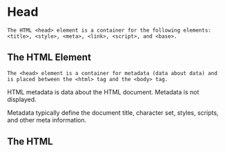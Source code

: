 # Head

```
The HTML <head> element is a container for the following elements: <title>, <style>, <meta>, <link>, <script>, and <base>.
```

## The HTML <head> Element
```
The <head> element is a container for metadata (data about data) and is placed between the <html> tag and the <body> tag.
```
HTML metadata is data about the HTML document. Metadata is not displayed.

Metadata typically define the document title, character set, styles, scripts, and other meta information.

## The HTML <title> Element
```
The <title> element defines the title of the document. The title must be text-only, and it is shown in the browser's title bar or in the page's tab.

The <title> element is required in HTML documents!

The content of a page title is very important for search engine optimization (SEO)! The page title is used by search engine algorithms to decide the order when listing pages in search results.

The <title> element:

    defines a title in the browser toolbar
    provides a title for the page when it is added to favorites
    displays a title for the page in search engine-results

So, try to make the title as accurate and meaningful as possible!
```

```html
 <!DOCTYPE html>
<html>
<head>
  <title>A Meaningful Page Title</title>
</head>
<body>

The content of the document......

</body>
</html> 
```

## The HTML <style> Element
```
The <style> element is used to define style information for a single HTML page:
```

```html
 <style>
  body {background-color: powderblue;}
  h1 {color: red;}
  p {color: blue;}
</style> 
```

## The HTML <link> Element
```
The <link> element defines the relationship between the current document and an external resource.

The <link> tag is most often used to link to external style sheets:
```
```html
 <link rel="stylesheet" href="mystyle.css"> 
```


## The HTML <meta> Element
```
The <meta> element is typically used to specify the character set, page description, keywords, author of the document, and viewport settings.

The metadata will not be displayed on the page, but is used by browsers (how to display content or reload page), by search engines (keywords), and other web services.
```

```html
Define the character set used:
<meta charset="UTF-8">

Define keywords for search engines:
<meta name="keywords" content="HTML, CSS, JavaScript">

Define a description of your web page:
<meta name="description" content="Free Web tutorials">

Define the author of a page:
<meta name="author" content="John Doe">

Refresh document every 30 seconds:
<meta http-equiv="refresh" content="30">

Setting the viewport to make your website look good on all devices:
<meta name="viewport" content="width=device-width, initial-scale=1.0">

```

## Example of <meta> tags:
```html
<meta charset="UTF-8">
<meta name="description" content="Free Web tutorials">
<meta name="keywords" content="HTML, CSS, JavaScript">
<meta name="author" content="John Doe">
```

## Setting The Viewport
The viewport is the user's visible area of a web page. It varies with the device - it will be smaller on a mobile phone than on a computer screen.

```
You should include the following <meta> element in all your web pages:
```

```html

<meta name="viewport" content="width=device-width, initial-scale=1.0">

```

This gives the browser instructions on how to control the page's dimensions and scaling.

The width=device-width part sets the width of the page to follow the screen-width of the device (which will vary depending on the device).

The initial-scale=1.0 part sets the initial zoom level when the page is first loaded by the browser.

Here is an example of a web page without the viewport meta tag, and the same web page with the viewport meta tag:

## The HTML <script> Element
```
The <script> element is used to define client-side JavaScripts.

The following JavaScript writes "Hello JavaScript!" into an HTML element with id="demo":
```

```html
 <script>
function myFunction() {
  document.getElementById("demo").innerHTML = "Hello JavaScript!";
}
</script> 
```

## The HTML <base> Element
```
The <base> element specifies the base URL and/or target for all relative URLs in a page.

The <base> tag must have either an href or a target attribute present, or both.

There can only be one single <base> element in a document!
```

```html
<head>
<base href="https://www.w3schools.com/" target="_blank">
</head>

<body>
<img src="images/stickman.gif" width="24" height="39" alt="Stickman">
<a href="tags/tag_base.asp">HTML base Tag</a>
</body>
```

## Chapter Summary
```
    The <head> element is a container for metadata (data about data)
    The <head> element is placed between the <html> tag and the <body> tag
    The <title> element is required and it defines the title of the document
    The <style> element is used to define style information for a single document
    The <link> tag is most often used to link to external style sheets
    The <meta> element is typically used to specify the character set, page description, keywords, author of the document, and viewport settings
    The <script> element is used to define client-side JavaScripts
    The <base> element specifies the base URL and/or target for all relative URLs in a page
```


